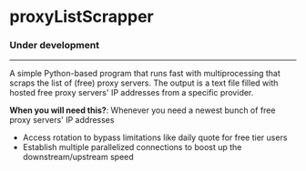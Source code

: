 # proxyListScrapper
### Under development
- - - 
A simple Python-based program that runs fast with multiprocessing that scraps the list of (free) proxy servers. The output is a text file filled with hosted free proxy servers' IP addresses from a specific provider.


**When you will need this?**: Whenever you need a newest bunch of free proxy servers' IP addresses
- Access rotation to bypass limitations like daily quote for free tier users
- Establish multiple parallelized connections to boost up the downstream/upstream speed
